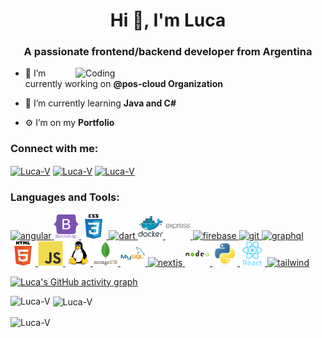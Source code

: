 <h1 align="center">Hi 👋, I'm Luca</h1>
<h3 align="center">A passionate frontend/backend developer from Argentina</h3>
<img align="right" alt="Coding" width="400" src="https://cdn.dribbble.com/users/1162077/screenshots/3848914/programmer.gif">

- 🔭 I’m currently working on **@pos-cloud Organization**

- 🌱 I’m currently learning **Java and C#**

- ⚙ I’m on my **Portfolio**

<h3 align="left">Connect with me:</h3>
<p align="left">
<a href="https://instagram.com/luccavalentini" target="_blank"><img align="center" src="https://user-images.githubusercontent.com/87208955/194560813-4c8381d4-33ae-4205-8e99-f200db47c26f.png" alt="Luca-V" height="40" width="40" /></a>
<a href="https://api.whatsapp.com/send?phone=543564628144" target="_blank"><img align="center" src="https://user-images.githubusercontent.com/87208955/194731017-5ddf4665-5582-409a-9d5c-5c98c1be8f40.png" alt="Luca-V" height="40" width="40" /></a>
<a href="https://mail.google.com/mail/?view=cm&fs=1&to=lucav558@gmail.com&su=&body=" target="_blank"><img align="center" src="https://user-images.githubusercontent.com/87208955/194731128-d89fa29c-0719-4efb-ac2a-beeca2d3ceba.png" alt="Luca-V" height="40" width="40" /></a>
</p>

<h3 align="left">Languages and Tools:</h3>
<p align="left"> 
<a href="https://angular.io" target="_blank" rel="noreferrer"> <img src="https://angular.io/assets/images/logos/angular/angular.svg" alt="angular" width="40" height="40"/> </a> 
<a href="https://getbootstrap.com" target="_blank" rel="noreferrer"> <img src="https://raw.githubusercontent.com/devicons/devicon/master/icons/bootstrap/bootstrap-plain-wordmark.svg" alt="bootstrap" width="40" height="40"/> </a>
<a href="https://www.w3schools.com/css/" target="_blank" rel="noreferrer"> <img src="https://raw.githubusercontent.com/devicons/devicon/master/icons/css3/css3-original-wordmark.svg" alt="css3" width="40" height="40"/> </a> 
<a href="https://dart.dev" target="_blank" rel="noreferrer"> <img src="https://www.vectorlogo.zone/logos/dartlang/dartlang-icon.svg" alt="dart" width="40" height="40"/> </a> 
<a href="https://www.docker.com/" target="_blank" rel="noreferrer"> <img src="https://raw.githubusercontent.com/devicons/devicon/master/icons/docker/docker-original-wordmark.svg" alt="docker" width="40" height="40"/> </a>
<a href="https://expressjs.com" target="_blank" rel="noreferrer"> <img src="https://raw.githubusercontent.com/devicons/devicon/master/icons/express/express-original-wordmark.svg" alt="express" width="40" height="40"/> </a>
<a href="https://firebase.google.com/" target="_blank" rel="noreferrer"> <img src="https://www.vectorlogo.zone/logos/firebase/firebase-icon.svg" alt="firebase" width="40" height="40"/> </a> 
<a href="https://git-scm.com/" target="_blank" rel="noreferrer"> <img src="https://www.vectorlogo.zone/logos/git-scm/git-scm-icon.svg" alt="git" width="40" height="40"/> </a>
<a href="https://graphql.org" target="_blank" rel="noreferrer"> <img src="https://www.vectorlogo.zone/logos/graphql/graphql-icon.svg" alt="graphql" width="40" height="40"/> </a>
<a href="https://www.w3.org/html/" target="_blank" rel="noreferrer"> <img src="https://raw.githubusercontent.com/devicons/devicon/master/icons/html5/html5-original-wordmark.svg" alt="html5" width="40" height="40"/> </a> 
<a href="https://developer.mozilla.org/en-US/docs/Web/JavaScript" target="_blank" rel="noreferrer"> <img src="https://raw.githubusercontent.com/devicons/devicon/master/icons/javascript/javascript-original.svg" alt="javascript" width="40" height="40"/> </a>
<a href="https://www.linux.org/" target="_blank" rel="noreferrer"> <img src="https://raw.githubusercontent.com/devicons/devicon/master/icons/linux/linux-original.svg" alt="linux" width="40" height="40"/> </a> 
<a href="https://www.mongodb.com/" target="_blank" rel="noreferrer"> <img src="https://raw.githubusercontent.com/devicons/devicon/master/icons/mongodb/mongodb-original-wordmark.svg" alt="mongodb" width="40" height="40"/> </a> 
<a href="https://www.mysql.com/" target="_blank" rel="noreferrer"> <img src="https://raw.githubusercontent.com/devicons/devicon/master/icons/mysql/mysql-original-wordmark.svg" alt="mysql" width="40" height="40"/> </a> 
<a href="https://nextjs.org/" target="_blank" rel="noreferrer"> <img src="https://cdn.worldvectorlogo.com/logos/nextjs-2.svg" alt="nextjs" width="40" height="40"/> </a> 
<a href="https://nodejs.org" target="_blank" rel="noreferrer"> <img src="https://raw.githubusercontent.com/devicons/devicon/master/icons/nodejs/nodejs-original-wordmark.svg" alt="nodejs" width="40" height="40"/> </a> 
<a href="https://www.python.org" target="_blank" rel="noreferrer"> <img src="https://raw.githubusercontent.com/devicons/devicon/master/icons/python/python-original.svg" alt="python" width="40" height="40"/> 
</a> <a href="https://reactjs.org/" target="_blank" rel="noreferrer"> <img src="https://raw.githubusercontent.com/devicons/devicon/master/icons/react/react-original-wordmark.svg" alt="react" width="40" height="40"/> </a> 
<a href="https://tailwindcss.com/" target="_blank" rel="noreferrer"> <img src="https://www.vectorlogo.zone/logos/tailwindcss/tailwindcss-icon.svg" alt="tailwind" width="40" height="40"/> </a>
</p>

[![Luca's GitHub activity graph](https://activity-graph.herokuapp.com/graph?username=Luca-V&&theme=xcode)](https://github.com/Luca-V)

<p><img align="left" src="https://github-readme-stats.vercel.app/api/top-langs?username=Luca-V&show_icons=true&locale=en&layout=compact&theme=tokyonight" alt="Luca-V" /></p>

<p>&nbsp;<img align="center" src="https://github-readme-stats.vercel.app/api?username=Luca-V&show_icons=true&locale=en&theme=tokyonight" alt="Luca-V" /></p>

<p><img align="center" src="https://github-readme-streak-stats.herokuapp.com/?user=Luca-V&&theme=tokyonight" alt="Luca-V" /></p>

